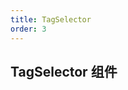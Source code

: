 ```yaml
---
title: TagSelector
order: 3
---
```


## TagSelector 组件

<code src='./examples/TagSelector/index.tsx' />

<API src='../../../packages/tag-selector/src/index.tsx'></API>
